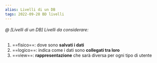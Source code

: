 ```yaml
---
alias: Livelli di un DB
tags: 2022-09-28 BD livelli
---
```


###### @ [Livelli di un DB] Livelli da considerare:
1. ==fisico==: dove sono **salvati i dati**
2. ==logico==: indica come i dati sono **collegati tra loro**
3. ==view==: **rappresentazione** che sarà diversa per ogni tipo di utente
<!--ID: 1670236971108-->
